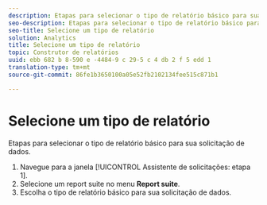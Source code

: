 ```yaml
---
description: Etapas para selecionar o tipo de relatório básico para sua solicitação de dados.
seo-description: Etapas para selecionar o tipo de relatório básico para sua solicitação de dados.
seo-title: Selecione um tipo de relatório
solution: Analytics
title: Selecione um tipo de relatório
topic: Construtor de relatórios
uuid: ebb 682 b 8-590 e -4484-9 c 29-5 c 4 db 2 f 5 edd 1
translation-type: tm+mt
source-git-commit: 86fe1b3650100a05e52fb2102134fee515c871b1

---
```



# Selecione um tipo de relatório

Etapas para selecionar o tipo de relatório básico para sua solicitação de dados.

1. Navegue para a janela [!UICONTROL Assistente de solicitações: etapa 1].
1. Selecione um report suite no menu **Report suite**.
1. Escolha o tipo de relatório básico para sua solicitação de dados.

